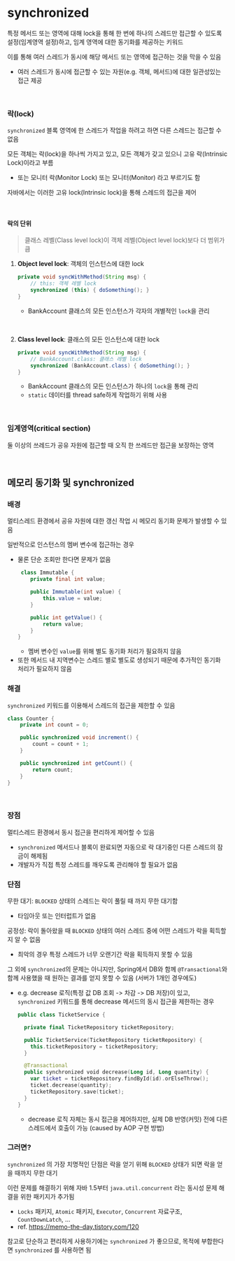 # synchronized
특정 메서드 또는 영역에 대해 lock을 통해 한 번에 하나의 스레드만 접근할 수 있도록 설정(임계영역 설정)하고, 임계 영역에 대한 동기화를 제공하는 키워드

이를 통해 여러 스레드가 동시에 해당 메서드 또는 영역에 접근하는 것을 막을 수 있음
- 여러 스레드가 동시에 접근할 수 있는 자원(e.g. 객체, 메서드)에 대한 일관성있는 접근 제공

<br>

### 락(lock)
`synchronized` 블록 영역에 한 스레드가 작업을 하려고 하면 다른 스레드는 접근할 수 없음

모든 객체는 락(lock)을 하나씩 가지고 있고, 모든 객체가 갖고 있으니 고유 락(Intrinsic Lock)이라고 부름
- 또는 모니터 락(Monitor Lock) 또는 모니터(Monitor) 라고 부르기도 함

자바에서는 이러한 고유 lock(Intrinsic lock)을 통해 스레드의 접근을 제어

<br>

#### 락의 단위
> 클래스 레벨(Class level lock)이 객체 레벨(Object level lock)보다 더 범위가 큼


1. **Object level lock**: 객체의 인스턴스에 대한 lock

    ```java
    private void syncWithMethod(String msg) {
        // this: 객체 레벨 lock
        synchronized (this) { doSomething(); }
    }
    ```
    - BankAccount 클래스의 모든 인스턴스가 각자의 개별적인 `lock`을 관리

<br>

2. **Class level lock**: 클래스의 모든 인스턴스에 대한 lock

    ```java
    private void syncWithMethod(String msg) {
        // BankAccount.class: 클래스 레벨 lock
        synchronized (BankAccount.class) { doSomething(); }
    }
   ```
    - BankAccount 클래스의 모든 인스턴스가 하나의 `lock`을 통해 관리
    - `static` 데이터를 thread safe하게 작업하기 위해 사용

<br>

### 임계영역(critical section)
둘 이상의 쓰레드가 공유 자원에 접근할 때 오직 한 쓰레드만 접근을 보장하는 영역

<br>

## 메모리 동기화 및 synchronized
### 배경
멀티스레드 환경에서 공유 자원에 대한 갱신 작업 시 메모리 동기화 문제가 발생할 수 있음

일반적으로 인스턴스의 멤버 변수에 접근하는 경우
- 물론 단순 조회만 한다면 문제가 없음
    ```java
     class Immutable {
        private final int value;
    
        public Immutable(int value) {
            this.value = value;
        }
    
        public int getValue() {
            return value;
        }
    }
    ```
  - 멤버 변수인 `value`를 위해 별도 동기화 처리가 필요하지 않음
- 또한 메서드 내 지역변수는 스레드 별로 별도로 생성되기 때문에 추가적인 동기화 처리가 필요하지 않음

### 해결
`synchronized` 키워드를 이용해서 스레드의 접근을 제한할 수 있음

```java
class Counter {
    private int count = 0;

    public synchronized void increment() {
        count = count + 1;
    }

    public synchronized int getCount() {
        return count;
    }
}
```

<br>

### 장점
멀티스레드 환경에서 동시 접근을 편리하게 제어할 수 있음
- `synchronized` 메서드나 블록이 완료되면 자동으로 락 대기중인 다른 스레드의 잠금이 해제됨
- 개발자가 직접 특정 스레드를 깨우도록 관리해야 할 필요가 없음

### 단점
무한 대기: `BLOCKED` 상태의 스레드는 락이 풀릴 때 까지 무한 대기함
- 타임아웃 또는 인터럽트가 없음

공정성: 락이 돌아왔을 때 `BLOCKED` 상태의 여러 스레드 중에 어떤 스레드가 락을 획득할지 알 수 없음
- 최악의 경우 특정 스레드가 너무 오랜기간 락을 획득하지 못할 수 있음

그 외에 `synchronized`의 문제는 아니지만, Spring에서 DB와 함께 `@Transactional`와 함께 사용했을 때 원하는 결과를 얻지 못할 수 있음 (서버가 1개인 경우에도)
- e.g. decrease 로직(특정 값 DB 조회 -> 차감 -> DB 저장)이 있고, `synchronized` 키워드를 통해 decrease 메서드의 동시 접근을 제한하는 경우
  ```kotlin
  public class TicketService {

    private final TicketRepository ticketRepository;

    public TicketService(TicketRepository ticketRepository) {
      this.ticketRepository = ticketRepository;
    }

    @Transactional
    public synchronized void decrease(Long id, Long quantity) {
      var ticket = ticketRepository.findById(id).orElseThrow();
      ticket.decrease(quantity);
      ticketRepository.save(ticket);
    }
  }
  ```
  - decrease 로직 자체는 동시 접근을 제어하지만, 실제 DB 반영(커밋) 전에 다른 스레드에서 호출이 가능 (caused by AOP 구현 방법)

### 그러면?
`synchronized` 의 가장 치명적인 단점은 락을 얻기 위해 `BLOCKED` 상태가 되면 락을 얻을 때까지 무한 대기

이런 문제를 해결하기 위해 자바 1.5부터 `java.util.concurrent` 라는 동시성 문제 해결을 위한 패키지가 추가됨
- `Locks` 패키지, `Atomic` 패키지, `Executor`, `Concurrent` 자료구조, `CountDownLatch`, ...
- ref. https://memo-the-day.tistory.com/120

참고로 단순하고 편리하게 사용하기에는 `synchronized` 가 좋으므로, 목적에 부합한다면 `synchronized` 를 사용하면 됨